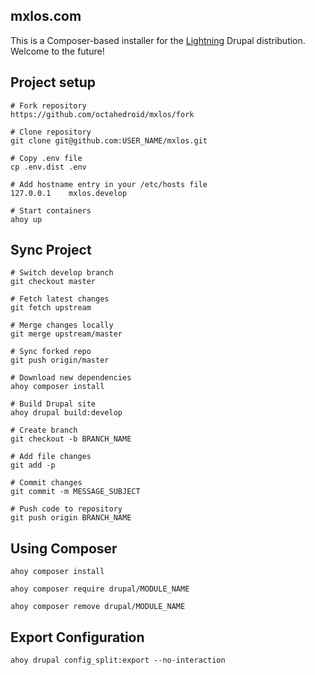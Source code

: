 mxlos.com
--

This is a Composer-based installer for the [Lightning](https://www.drupal.org/project/lightning) Drupal distribution. Welcome to the future!

## Project setup
```
# Fork repository
https://github.com/octahedroid/mxlos/fork

# Clone repository
git clone git@github.com:USER_NAME/mxlos.git

# Copy .env file
cp .env.dist .env

# Add hostname entry in your /etc/hosts file
127.0.0.1    mxlos.develop

# Start containers
ahoy up
```

## Sync Project
```
# Switch develop branch
git checkout master

# Fetch latest changes
git fetch upstream

# Merge changes locally
git merge upstream/master

# Sync forked repo 
git push origin/master

# Download new dependencies
ahoy composer install

# Build Drupal site
ahoy drupal build:develop

# Create branch
git checkout -b BRANCH_NAME 

# Add file changes
git add -p

# Commit changes
git commit -m MESSAGE_SUBJECT

# Push code to repository
git push origin BRANCH_NAME
```

## Using Composer 
```
ahoy composer install

ahoy composer require drupal/MODULE_NAME

ahoy composer remove drupal/MODULE_NAME
```

## Export Configuration
```
ahoy drupal config_split:export --no-interaction
```
